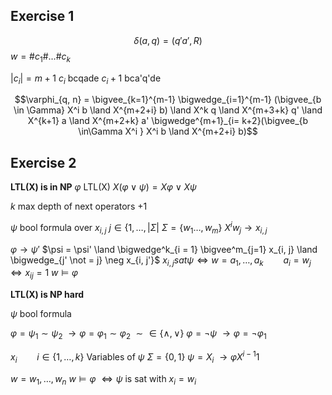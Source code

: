 
## Exercise 1


$$\delta(a, q) = (q' a', R)$$
$w = \# c_1 \# \dots \# c_k$

$|c_i| = m+1$
$c_i$ bcqade
$c_i+1$ bca'q'de

$$\varphi_{q, n} = \bigvee_{k=1}^{m-1} \bigwedge_{i=1}^{m-1} (\bigvee_{b \in \Gamma} X^i b \land X^{m+2+i} b) \land X^k q \land X^{m+3+k} q' \land X^{k+1} a \land X^{m+2+k} a' \bigwedge^{m+1}_{i= k+2}(\bigvee_{b \in\Gamma X^i } X^i b \land X^{m+2+i} b)$$


## Exercise 2

__LTL(X) is in NP__
$\varphi$ LTL(X)
$X(\varphi \lor \psi) = X\varphi \lor X\psi$

$k$ max depth of next operators $+1$


$\psi$ bool formula over $x_{i,j}$
$j \in \lbrace 1, \dots, |\Sigma|$
$\Sigma = \lbrace w_1 \dots, w_m\rbrace$
$X^i w_j \to x_{i, j}$

$\varphi \to \psi'$
$\psi = \psi' \land \bigwedge^k_{i = 1} \bigvee^m_{j=1} x_{i, j} \land \bigwedge_{j' \not = j} \neg x_{i, j'}$
$x_{i,j} sat \psi \iff w = a_1, \dots, a_k \qquad a_i = w_j \iff x_{i j} = 1$
$w \vDash \varphi$

__LTL(X) is NP hard__

$\psi$ bool formula


$\varphi = \psi_1 \sim \psi_2$
$\to \varphi = \varphi_1 \sim \varphi_2$ $\sim \in \lbrace \land, \lor\rbrace$
$\varphi = \neg \psi$
$\to \varphi = \neg \varphi_1$


$x_i \qquad i \in\lbrace 1, \dots, k\rbrace$
Variables of $\psi$
$\Sigma = \lbrace 0, 1\rbrace$
$\psi = X_i$
$\to \varphi X^{i-1} 1$

$w = w_1, \dots, w_n$
$w\vDash \varphi$
$\iff \psi \text{ is sat with } x_i = w_i$

